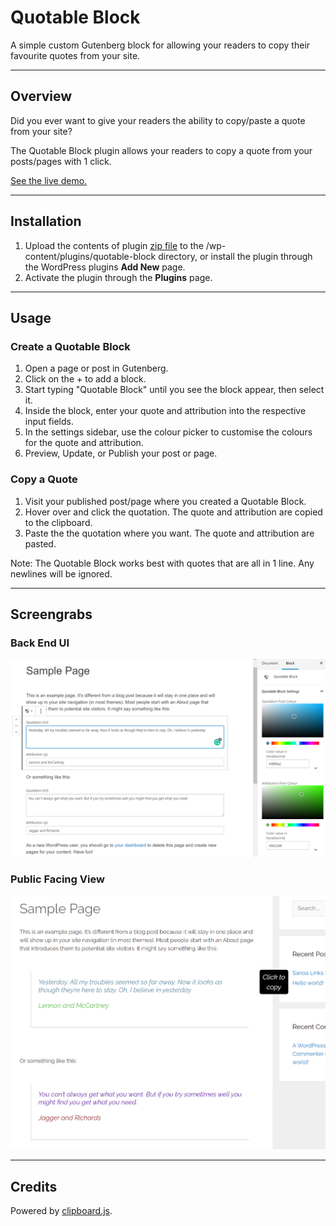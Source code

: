 # Quotable Block

A simple custom Gutenberg block for allowing your readers to copy their favourite quotes from your site.

---

## Overview

Did you ever want to give your readers the ability to copy/paste a quote from your site? 

The Quotable Block plugin allows your readers to copy a quote from your posts/pages with 1 click.

[See the live demo.](https://streetphotography.blog/hello-world/#quotable)

---

## Installation

1. Upload the contents of plugin [zip file](https://github.com/marklchaves/quotable-block/releases/download/v1.0.1/quotable-block.zip) to the /wp-content/plugins/quotable-block directory, or install the plugin through the WordPress plugins **Add New** page.
2. Activate the plugin through the **Plugins** page.

---

## Usage

### Create a Quotable Block

1. Open a page or post in Gutenberg.
2. Click on the + to add a block.
3. Start typing "Quotable Block" until you see the block appear, then select it.
4. Inside the block, enter your quote and attribution into the respective input fields.
5. In the settings sidebar, use the colour picker to customise the colours for the quote and attribution.
6. Preview, Update, or Publish your post or page.

### Copy a Quote

1. Visit your published post/page where you created a Quotable Block.
2. Hover over and click the quotation. The quote and attribution are copied to the clipboard.
3. Paste the the quotation where you want. The quote and attribution are pasted.

Note: The Quotable Block works best with quotes that are all in 1 line. Any newlines will be ignored.

---

## Screengrabs

### Back End UI

![Back end](/screengrabs/quotable-block-back-end-1080w.png)

### Public Facing View

![Front end](/screengrabs/quotable-block-front-end.png)

---

## Credits

Powered by [clipboard.js](https://clipboardjs.com/).
